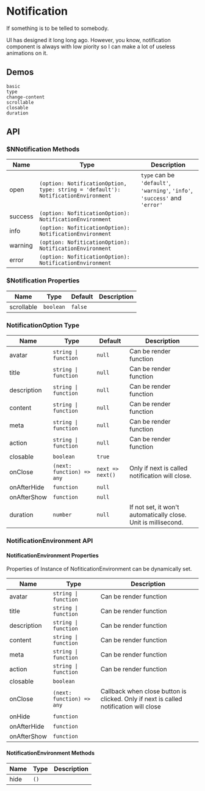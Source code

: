 # Notification
If something is to be telled to somebody.

UI has designed it long long ago. However, you know, notification component is always with low piority so I can make a lot of useless animations on it.
## Demos
```demo
basic
type
change-content
scrollable
closable
duration
```
## API
### $NNotification Methods
|Name|Type|Description|
|-|-|-|
|open|`(option: NotificationOption, type: string = 'default'): NotificationEnvironment`|`type` can be `'default'`, `'warning'`, `'info'`, `'success'` and `'error'`|
|success|`(option: NofiticationOption): NotificationEnvironment`||
|info|`(option: NofiticationOption): NotificationEnvironment`||
|warning|`(option: NofiticationOption): NotificationEnvironment`||
|error|`(option: NofiticationOption): NotificationEnvironment`||

### $Notification Properties
|Name|Type|Default|Description|
|-|-|-|-|
|scrollable|`boolean`|`false`||

### NotificationOption Type
|Name|Type|Default|Description|
|-|-|-|-|
|avatar|`string \| function`|`null`|Can be render function|
|title|`string \| function`|`null`|Can be render function|
|description|`string \| function`|`null`|Can be render function|
|content|`string \| function`|`null`|Can be render function|
|meta|`string \| function`|`null`|Can be render function|
|action|`string \| function`|`null`|Can be render function|
|closable|`boolean`|`true`||
|onClose|`(next: function) => any`|`next => next()`|Only if next is called notification will close.|
|onAfterHide|`function`|`null`||
|onAfterShow|`function`|`null`||
|duration|`number`|`null`|If not set, it won't automatically close. Unit is millisecond.|

### NotificationEnvironment API
#### NotificationEnvironment Properties
Properties of Instance of NofiticationEnvironment can be dynamically set.

|Name|Type|Description|
|-|-|-|
|avatar|`string \| function`|Can be render function|
|title|`string \| function`|Can be render function|
|description|`string \| function`|Can be render function|
|content|`string \| function`|Can be render function|
|meta|`string \| function`|Can be render function|
|action|`string \| function`|Can be render function|
|closable|`boolean`||
|onClose|`(next: function) => any`|Callback when close button is clicked. Only if next is called notification will close|
|onHide|`function`||
|onAfterHide|`function`||
|onAfterShow|`function`||

#### NotificationEnvironment Methods
|Name|Type|Description|
|-|-|-|
|hide|`()`||